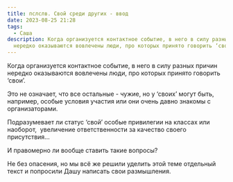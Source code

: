 ```yaml
---
title: пслслв. Свой среди других - ввод
date: 2023-08-25 21:28
tags:
  - Саша
description: Когда организуется контактное событие, в него в силу разных причин
  нередко оказываются вовлечены люди, про которых принято говорить ‘свои’.
---
```

Когда организуется контактное событие, в него в силу разных причин нередко оказываются вовлечены люди, про которых принято говорить ‘свои’.

Это не означает, что все остальные - чужие, но у ‘своих’ могут быть, например, особые условия участия или они очень давно знакомы с организаторами. 

Подразумевает ли статус ‘свой’ особые привилегии на классах или наоборот,  увеличение ответственности за качество своего присутствия…

И правомерно ли вообще ставить такие вопросы?

Не без опасения, но мы всё же решили уделить этой теме отдельный текст и попросили Дашу написать свои размышления.